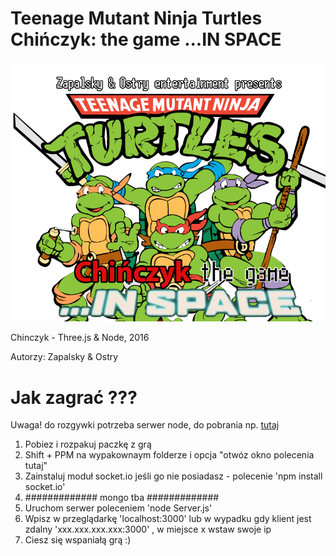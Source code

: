 # Teenage Mutant Ninja Turtles Chińczyk: the game ...IN SPACE

![alt tag](https://github.com/lostrowka/chinczyk/blob/master/gfx/logo.png)


Chinczyk - Three.js &amp; Node, 2016

Autorzy: Zapalsky & Ostry 

# Jak zagrać ???

Uwaga! do rozgywki potrzeba serwer node, do pobrania np. <a href="https://nodejs.org/en/download/">tutaj</a>

1. Pobiez i rozpakuj paczkę z grą
2. Shift + PPM na wypakownaym folderze i opcja "otwóz okno polecenia tutaj"
3. Zainstaluj moduł socket.io jeśli go nie posiadasz - polecenie 'npm install socket.io'
4. ############# mongo tba #############
5. Uruchom serwer poleceniem 'node Server.js'
6. Wpisz w przeglądarkę 'localhost:3000' lub w wypadku gdy klient jest zdalny 'xxx.xxx.xxx.xxx:3000' , w miejsce x wstaw swoje ip
7. Ciesz się wspaniałą grą :)

